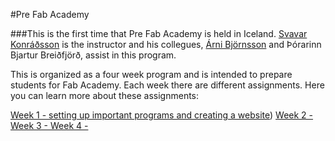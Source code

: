 
#Pre Fab Academy

###This is the first time that Pre Fab Academy is held in Iceland. [Svavar Konráðsson](https://fabacademy.org/2023/labs/isafjordur/students/svavar-konradsson/index.html) is the instructor and his collegues, [Árni Björnsson](https://fabacademy.org/2022/labs/isafjordur/students/arni-bjornsson/) and Þórarinn Bjartur Breiðfjörð, assist in this program.

This is organized as a four week program and is intended to prepare students for Fab Academy. Each week there are different assignments. Here you can learn more about these assignments: 

[Week 1 - setting up important programs and creating a website](week1.md))
[Week 2 - ](week2.md)
[Week 3 - ](week3.md)
[Week 4 - ](week4.md)